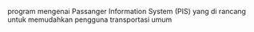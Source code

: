program mengenai Passanger Information System (PIS) yang di rancang untuk memudahkan pengguna transportasi umum
